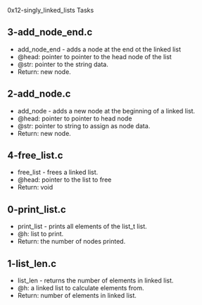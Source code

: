 0x12-singly_linked_lists Tasks
## 3-add_node_end.c
* add_node_end - adds a node at the end ot the linked list
* @head: pointer to pointer to the head node of the list
* @str: pointer to the string data.
* Return: new node.
## 2-add_node.c
* add_node - adds a new node at the beginning of a linked list.
* @head: pointer to pointer to head node
* @str: pointer to string to assign as node data.
* Return: new node.
## 4-free_list.c
* free_list - frees a linked list.
* @head: pointer to the list to free
* Return: void
## 0-print_list.c
* print_list - prints all elements of the list_t list.
* @h: list to print.
* Return: the number of nodes printed.
## 1-list_len.c
* list_len - returns the number of elements in linked list.
* @h: a linked list to calculate elements from.
* Return: number of elements in linked list.
